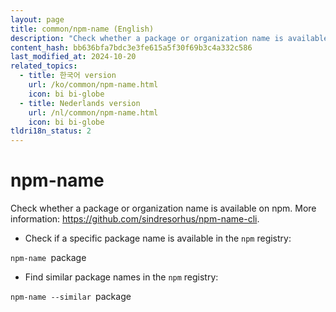 ```yaml
---
layout: page
title: common/npm-name (English)
description: "Check whether a package or organization name is available on npm."
content_hash: bb636bfa7bdc3e3fe615a5f30f69b3c4a332c586
last_modified_at: 2024-10-20
related_topics:
  - title: 한국어 version
    url: /ko/common/npm-name.html
    icon: bi bi-globe
  - title: Nederlands version
    url: /nl/common/npm-name.html
    icon: bi bi-globe
tldri18n_status: 2
---
```

# npm-name

Check whether a package or organization name is available on npm.
More information: <https://github.com/sindresorhus/npm-name-cli>.

- Check if a specific package name is available in the `npm` registry:

`npm-name `<span class="tldr-var badge badge-pill bg-dark-lm bg-white-dm text-white-lm text-dark-dm font-weight-bold">package</span>

- Find similar package names in the `npm` registry:

`npm-name --similar `<span class="tldr-var badge badge-pill bg-dark-lm bg-white-dm text-white-lm text-dark-dm font-weight-bold">package</span>
